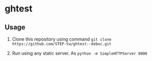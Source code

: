 # ghtest

 
## Usage

1. Clone this repository using command ` git clone https://github.com/STEP-tw/ghtest--debuc.git `

2. Run using any static server. As ` python -m SimpleHTTPServer 8000 `